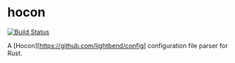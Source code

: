 hocon
=====

[![Build Status](https://travis-ci.org/zolkko/hocon.svg?branch=master)](https://travis-ci.org/zolkko/hocon)

A [Hocon][https://github.com/lightbend/config] configuration file parser for Rust.